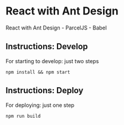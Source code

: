 # React with Ant Design
React with  Ant Design -  ParcelJS - Babel


## Instructions: Develop

For starting to develop: just two steps 
```
npm install && npm start
```

## Instructions: Deploy

For deploying: just one step 
```
npm run build
```